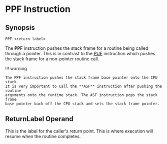 # PPF Instruction

## Synopsis

```
PPF <return label>
```

The **PPF** instruction pushes the stack frame for a routine being called
through a pointer. This is in contrast to the [PUF](../puf) instruction
which pushes the stack frame for a non-pointer routine call.

!!! warning

    The PPF instruction pushes the stack frame base pointer onto the CPU stack.
    It is very important to Call the **ASF** instruction after pushing the routine
    arguments onto the runtime stack. The ASF instruction pops the stack frame
    base pointer back off the CPU stack and sets the stack frame pointer.

## ReturnLabel Operand

This is the label for the caller's return point. This is where execution
will resume when the routine completes.

